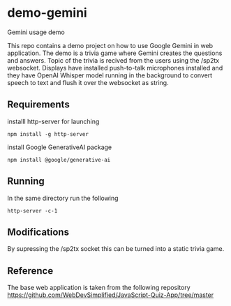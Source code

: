 # demo-gemini
Gemini usage demo

This repo contains a demo project on how to use Google Gemini in web application. The demo is a trivia game where Gemini creates the questions and answers. Topic of the trivia is recived from the users using the /sp2tx websocket. Displays have installed push-to-talk microphones installed and they have OpenAI Whisper model running in the background to convert speech to text and flush it over the websocket as string.

## Requirements

installl http-server for launching
```
npm install -g http-server
```

install Google GenerativeAI package
```
npm install @google/generative-ai
```

## Running
In the same directory run the following

```
http-server -c-1
```

## Modifications
By supressing the /sp2tx socket this can be turned into a static trivia game.

## Reference
The base web application is taken from the following repository
https://github.com/WebDevSimplified/JavaScript-Quiz-App/tree/master

